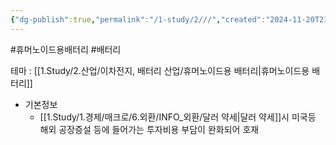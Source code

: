 ```yaml
---
{"dg-publish":true,"permalink":"/1-study/2///","created":"2024-11-20T21:02:27.504+09:00","updated":"2025-06-26T16:54:48.904+09:00"}
---
```


#휴머노이드용배터리 #배터리


테마 : [[1.Study/2.산업/이차전지, 배터리 산업/휴머노이드용 배터리\|휴머노이드용 배터리]]

- 기본정보
	- [[1.Study/1.경제/매크로/6.외환/INFO_외환/달러 약세\|달러 약세]]시 미국등 해외 공장증설 등에 들어가는 투자비용 부담이 완화되어 호재